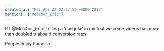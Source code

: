 ```yaml
---
created_at: "Fri Apr 22 22:57:55 +0000 2022"
mentions: ['Melchor_Eric']
---
```


RT @Melchor_Eric: Telling a ‘dad joke’ in my trial welcome videos has more than doubled trial:paid conversion rates. 

People enjoy humor a…